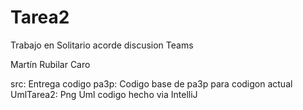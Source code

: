 # Tarea2

Trabajo en Solitario acorde discusion Teams

Martín Rubilar Caro

src: Entrega codigo
pa3p: Codigo base de pa3p para codigon actual
UmlTarea2: Png Uml codigo hecho via IntelliJ